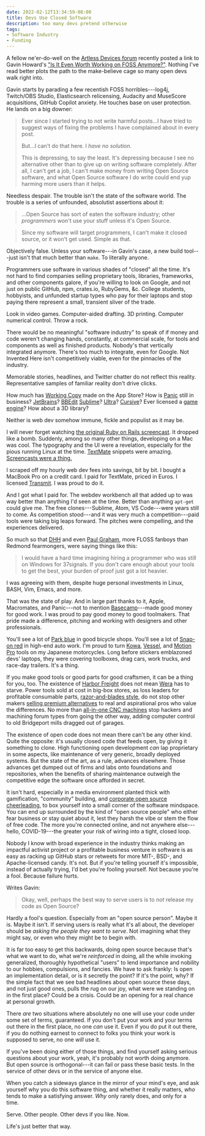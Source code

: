 ```yaml
---
date: 2022-02-12T13:34:59-08:00
title: Devs Use Closed Software
description: too many devs pretend otherwise
tags:
- Software Industry
- Funding
---
```


A fellow ne'er-do-well on the [Artless Devices forum](https://forum.artlessdevices.com) recently posted a link to Gavin Howard's ["Is It Even Worth Working on FOSS Anymore?"](https://yzena.com/2021/12/is-it-even-worth-working-on-foss-anymore/).  Nothing I've read better plots the path to the make-believe cage so many open devs walk right into.

Gavin starts by parading a few recentish FOSS horribles---log4j, Twitch/OBS Studio, Elasticsearch relicensing, Audacity and MuseScore acquisitions, GitHub Copilot anxiety.  He touches base on user protection.  He lands on a big downer:

> Ever since I started trying to not write harmful posts...I have tried to suggest ways of fixing the problems I have complained about in every post.
>
> But...I can't do that here.  I _have no solution_.
>
> This is depressing, to say the least.  It's depressing because I see no alternative other than to give up on writing software completely.  After all, I can't get a job, I can't make money from writing Open Source software, and what Open Source software I do write could end yup harming more users than it helps.

Needless despair.  The trouble isn't the state of the software world.  The trouble is a series of unfounded, absolutist assertions about it:

> ...Open Source has sort of eaten the software industry; other _programmers_ won't use your stuff unless it's Open Source.

> Since my software will target programmers, I can't make it closed source, or it won't get used.  Simple as that.

Objectively false.  Unless your software---in Gavin's case, a new build tool---just isn't that much better than `make`.  To literally anyone.

Programmers use software in various shades of "closed" all the time.  It's not hard to find companies selling proprietary tools, libraries, frameworks, and other components galore, if you're willing to look on Google, and not just on public GitHub, npm, crates.io, RubyGems, &c.  College students, hobbyists, and unfunded startup types who pay for their laptops and stop paying there represent a small, transient sliver of the trade.

Look in video games.  Computer-aided drafting.  3D printing.  Computer numerical control.  Throw a rock.

There would be no meaningful "software industry" to speak of if money and code weren't changing hands, constantly, at commercial scale, for tools and components as well as finished products.  Nobody's that vertically integrated anymore.  There's too much to integrate, even for Google.  Not Invented Here isn't competitively viable, even for the pinnacles of the industry.

Memorable stories, headlines, and Twitter chatter do not reflect this reality.  Representative samples of familiar reality don't drive clicks.

How much has [Working Copy](https://apps.apple.com/us/app/working-copy-git-client/id896694807) made on the App Store?  How is [Panic](https://www.panic.com/) still in business? [JetBrains](https://jetbrains.com)?  [BBEdit](https://www.barebones.com/products/bbedit/)  [Sublime](https://www.sublimemerge.com/)?  [Ultra](https://www.ultraedit.com/)?  [Cursive](https://cursive-ide.com/)?  Ever licensed a [game](https://unity.com/) [engine](https://www.unrealengine.com/)?  How about a 3D library?

Neither is web dev somehow immune, fickle and populist as it may be.

I will never forget watching [the original Ruby on Rails screencast](https://www.youtube.com/watch?v=Gzj723LkRJY).  It dropped like a bomb.  Suddenly, among so many other things, developing on a Mac was cool.  The typography and the UI were a revelation, especially for the pious running Linux at the time.  [TextMate](https://macromates.com/) snippets were amazing.  [Screencasts were a thing.](https://screencasts.textmate.org/)

I scraped off my hourly web dev fees into savings, bit by bit.  I bought a MacBook Pro on a credit card.  I paid for TextMate, priced in Euros.  I licensed [Transmit](https://panic.com/transmit).  I was proud to do it.

And I got what I paid for.  The webdev workbench all that added up to was way better than anything I'd seen at the time.  Better than anything `apt-get` could give me.  The free clones---Sublime, Atom, VS Code---were years still to come.  As competition stood---and it was very much a competition---paid tools were taking big leaps forward.  The pitches were compelling, and the experiences delivered.

So much so that [DHH](https://dhh.dk/arc/000433.html) and even [Paul Graham](http://www.paulgraham.com/mac.html), more FLOSS fanboys than Redmond fearmongers, were saying things like this:

> I would have a hard time imagining hiring a programmer who was still on Windows for 37signals.  If you don't care enough about your tools to get the best, your burden of proof just got a lot heavier.

I was agreeing with them, despite huge personal investments in Linux, BASH, Vim, Emacs, and more.

That was the state of play.  And in large part thanks to it, Apple, Macromates, and Panic---not to mention [Basecamp](https://basecamp.com)---made good money for good work.  I was proud to pay good money to good toolmakers.  That pride made a difference, pitching and working with designers and other professionals.

You'll see a lot of [Park blue](https://www.parktool.com/) in good bicycle shops.  You'll see a lot of [Snap-on red](https://www.snapon.com/) in high-end auto work.  I'm proud to turn [Kowa](https://www.kowa-seiki.co.jp/), [Vessel](https://www.vesseltoolsusa.com/), and [Motion Pro](https://www.motionpro.com/) tools on my Japanese motorcycles.  Long before stickers emblazoned devs' laptops, they were covering toolboxes, drag cars, work trucks, and race-day trailers.  It's a thing.

If you make good tools or good parts for good craftsmen, it can be a thing for you, too.  The existence of [Harbor Freight](https://www.harborfreight.com/) does not mean [Wera](https://www-us.wera.de/en/) has to starve.  Power tools sold at cost in big-box stores, as loss leaders for profitable consumable parts, [razor-and-blades style](https://en.wikipedia.org/wiki/Razor_and_blades_model), do not stop other makers [selling premium alternatives](https://www.festoolusa.com/) to real and aspirational pros who value the differences.  No more than [all-in-one CNC machines](https://haascnc.com) stop hackers and machining forum types from going the other way, adding computer control to old Bridgeport mills dragged out of garages.

The existence of open code does not mean there can't be any other kind.  Quite the opposite: it's usually closed code that feeds open, by giving it something to clone.  High functioning open development _can_ lap proprietary in some aspects, like maintenance of very generic, broadly deployed systems.  But the state of the art, as a rule, advances elsewhere.  Those advances get dumped out of firms and labs onto foundations and repositories, when the benefits of sharing maintenance outweigh the competitive edge the software once afforded in secret.

It isn't hard, especially in a media environment planted thick with gamification, "community" building, and [corporate open source cheerleading](https://www.youtube.com/watch?v=SpeDK1TPbew), to box yourself into a small corner of the software mindspace.  You can end up surrounded by the kind of "open source people" who either fear business or stay quiet about it, lest they harsh the vibe or stem the flow of free code.  The more you're connected online, and not anywhere else---hello, COVID-19---the greater your risk of wiring into a tight, closed loop.

Nobody I know with broad experience in the industry thinks making an impactful activist project or a profitable business venture in software is as easy as racking up GitHub stars or retweets for more MIT-, BSD-, and Apache-licensed candy.  It's not.  But if you're telling yourself it's impossible, instead of actually trying, I'd bet you're fooling yourself.  Not because you're a fool.  Because failure hurts.

Writes Gavin:

> Okay, well, perhaps the best way to serve users is to _not_ release my code as Open Source?

Hardly a fool's question.  Especially from an "open source person".  Maybe it is.  Maybe it isn't.  If serving users is really what it's all about, the developer should be _asking the people they want to serve_.  Not imagining what they might say, or even who they might be to begin with.

It is far too easy to get this backwards, doing open source because that's what we want to do, what we're _reinforced_ in doing, all the while invoking generalized, thoroughly hypothetical "users" to lend importance and nobility to our hobbies, compulsions, and fancies.  We have to ask frankly: Is open an implementation detail, or is it secretly the point?  If it's the point, why?  If the simple fact that we see bad headlines about open source these days, and not just good ones, pulls the rug on our joy, what were we standing on in the first place?  Could be a crisis.  Could be an opening for a real chance at personal growth.

There _are_ two situations where absolutely no one will use your code under some set of terms, guaranteed.  If you don't put your work and your terms out there in the first place, no one _can_ use it.  Even if you do put it out there, if you do nothing earnest to connect to folks you think your work is supposed to serve, no one _will_ use it.

If you've been doing either of those things, and find yourself asking serious questions about your work, yeah, it's probably not worth doing anymore.  But open source is orthogonal---it can fail or pass these basic tests.  In the service of other devs or in the service of anyone else.

When you catch a sideways glance in the mirror of your mind's eye, and ask yourself why you do this software thing, and whether it really matters, _who_ tends to make a satisfying answer.  _Why_ only rarely does, and only for a time.

Serve.  Other people.  Other devs if you like.  Now.

Life's just better that way.
